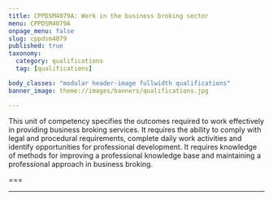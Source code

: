 ```yaml
---
title: CPPDSM4079A: Work in the business broking sector
menu: CPPDSM4079A
onpage_menu: false
slug: cppdsm4079
published: true
taxonomy:
  category: qualifications
  tag: [qualifications]

body_classes: "modular header-image fullwidth qualifications"
banner_image: theme://images/banners/qualifications.jpg

---
```


This unit of competency specifies the outcomes required to work effectively in providing business broking services. It requires the ability to comply with legal and procedural requirements, complete daily work activities and identify opportunities for professional development. It requires knowledge of methods for improving a professional knowledge base and maintaining a professional approach in business broking.

===

---

